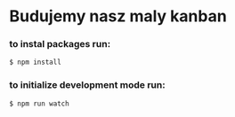 # Budujemy nasz maly kanban

### to instal packages run:
```sh
$ npm install
```

### to initialize development mode run:
```sh
$ npm run watch
```
